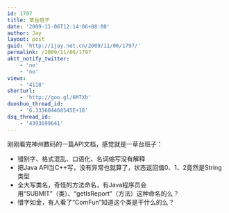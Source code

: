 ```yaml
---
id: 1797
title: 草台班子
date: '2009-11-06T12:14:06+08:00'
author: Jay
layout: post
guid: 'http://ijay.net.cn/2009/11/06/1797/'
permalink: /2009/11/06/1797
aktt_notify_twitter:
    - 'no'
    - 'no'
views:
    - '4118'
shorturl:
    - 'http://goo.gl/6M7Xb'
duoshuo_thread_id:
    - '6.335604468545E+18'
dsq_thread_id:
    - '4393699641'
---
```


刚刚看完神州数码的一篇API文档，感觉就是一草台班子：
<ul>
	<li>错别字、格式混乱、口语化、名词缩写没有解释</li>
	<li>把Java API当C++写，没有异常也就算了，状态返回值0、1、2竟然是String类型</li>
	<li>全大写类名，奇怪的方法命名，有Java程序员会用“SUBMIT”（类）、“getIsReport”（方法）这种命名的么？</li>
	<li>惜字如金，有人看了“ComFun”知道这个类是干什么的么？</li>
</ul>